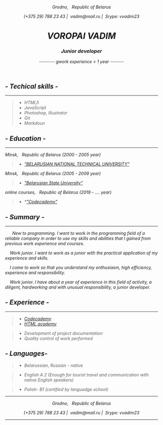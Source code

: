 
<p align="center"><em>Grodno, &nbsp; Republic of Belarus  <em> 
</p>
<center> 
  <p>(+375 29) 788 23 43 | &nbsp;vadim@mail.ru | &nbsp;Srype: vvadim23  </p>
  </center>  
 <h1 align="center">VOROPAI VADIM</h1>
 <em><h3 align="center">Junior developer</h3></em>

 <p align="center"><em>-------- gwork experience < 1 year ------- <em> 
</p>
<br>


## - Techical skills -
***
 >*  *HTML5*
 >*  *JavaScript*
 >*  *Photoshop, Illustrator*
  >* *Git*
   >*  *Markdoun*
 
 
 ## - Education -
***
Minsk, &nbsp; Republic of Belarus (2000 - 2005 year) 
>* *["BELARUSIAN NATIONAL TECHNICAL UNIVERSITY"](https://www.codecademy.com/users/VoropaiVadim/achievementshttps://en.bntu.by/)*

 
Minsk, &nbsp; Republic of Belarus (2005 - 2009 year) 
>* *["Belarusian State University"](https://www.bsu.by/)*

online courses, &nbsp; Republic of Belarus (2019 - .... year) 
>* *["Codecademy"](https://www.codecademy.com/)

## - Summary -

***
&nbsp;&nbsp;&nbsp;&nbsp;&nbsp; New to programming. I want to work in the programming field of a reliable company in order to use my skills and abilities that I gained from previous work experience and courses.

&nbsp;&nbsp;&nbsp;&nbsp;Work junior. I want to work as a junior with the practical application of my experience and skills.

&nbsp;&nbsp;&nbsp;&nbsp;I come to work so that you understand my enthusiasm, high efficiency, experience and responsibility.

&nbsp;&nbsp;&nbsp;&nbsp;Work junior. I have about a year of experience in this field of activity, a diligent, hardworking and with unusual responsibility, a  junior developer.

## - Experience -

***
>*  *[Codecademy](https://www.codecademy.com/users/VoropaiVadim/achievements)*
 >*  *[HTML academy](https://htmlacademy.ru/profile/id1016365/achievements)*

>*  *Development of project documentation*
>*  *Quality control of work performed*

## - Languages-
 
>* Belarussian, Russian - native  

>* English A 2 (Enough for tourist travel and communication with native English speakers)  

>* Polish- B1 (certified by languadge school) 
****

<p align="center"><em>Grodno, &nbsp; Republic of Belarus  <em> 
</p>
<center> 
  <p>(+375 29) 788 23 43 | &nbsp;vadim@mail.ru | &nbsp;Srype: vvadim23  </p>
  </center>  

***
